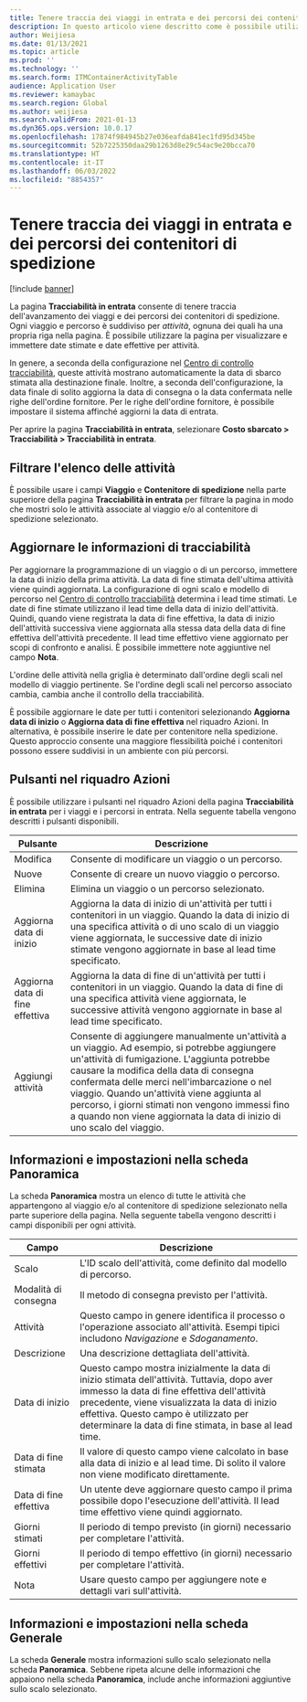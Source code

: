 ```yaml
---
title: Tenere traccia dei viaggi in entrata e dei percorsi dei contenitori di spedizione
description: In questo articolo viene descritto come è possibile utilizzare la pagina Tracciabilità in entrata per tenere traccia dell'avanzamento dei viaggi e dei percorsi dei contenitori di spedizione.
author: Weijiesa
ms.date: 01/13/2021
ms.topic: article
ms.prod: ''
ms.technology: ''
ms.search.form: ITMContainerActivityTable
audience: Application User
ms.reviewer: kamaybac
ms.search.region: Global
ms.author: weijiesa
ms.search.validFrom: 2021-01-13
ms.dyn365.ops.version: 10.0.17
ms.openlocfilehash: 17874f984945b27e036eafda841ec1fd95d345be
ms.sourcegitcommit: 52b7225350daa29b1263d8e29c54ac9e20bcca70
ms.translationtype: HT
ms.contentlocale: it-IT
ms.lasthandoff: 06/03/2022
ms.locfileid: "8854357"
---
```

# <a name="track-inbound-voyages-and-shipping-container-journeys"></a>Tenere traccia dei viaggi in entrata e dei percorsi dei contenitori di spedizione

[!include [banner](../../includes/banner.md)]

La pagina **Tracciabilità in entrata** consente di tenere traccia dell'avanzamento dei viaggi e dei percorsi dei contenitori di spedizione. Ogni viaggio e percorso è suddiviso per *attività*, ognuna dei quali ha una propria riga nella pagina. È possibile utilizzare la pagina per visualizzare e immettere date stimate e date effettive per attività.

In genere, a seconda della configurazione nel [Centro di controllo tracciabilità](delivery-information-setup.md#tracking-control-center), queste attività mostrano automaticamente la data di sbarco stimata alla destinazione finale. Inoltre, a seconda dell'configurazione, la data finale di solito aggiorna la data di consegna o la data confermata nelle righe dell'ordine fornitore. Per le righe dell'ordine fornitore, è possibile impostare il sistema affinché aggiorni la data di entrata.

Per aprire la pagina **Tracciabilità in entrata**, selezionare **Costo sbarcato \> Tracciabilità \> Tracciabilità in entrata**.

## <a name="filter-the-activities-list"></a>Filtrare l'elenco delle attività

È possibile usare i campi **Viaggio** e **Contenitore di spedizione** nella parte superiore della pagina **Tracciabilità in entrata** per filtrare la pagina in modo che mostri solo le attività associate al viaggio e/o al contenitore di spedizione selezionato.

## <a name="update-tracking-information"></a>Aggiornare le informazioni di tracciabilità

Per aggiornare la programmazione di un viaggio o di un percorso, immettere la data di inizio della prima attività. La data di fine stimata dell'ultima attività viene quindi aggiornata. La configurazione di ogni scalo e modello di percorso nel [Centro di controllo tracciabilità](delivery-information-setup.md#tracking-control-center) determina i lead time stimati. Le date di fine stimate utilizzano il lead time della data di inizio dell'attività. Quindi, quando viene registrata la data di fine effettiva, la data di inizio dell'attività successiva viene aggiornata alla stessa data della data di fine effettiva dell'attività precedente. Il lead time effettivo viene aggiornato per scopi di confronto e analisi. È possibile immettere note aggiuntive nel campo **Nota**.

L'ordine delle attività nella griglia è determinato dall'ordine degli scali nel modello di viaggio pertinente. Se l'ordine degli scali nel percorso associato cambia, cambia anche il controllo della tracciabilità.

È possibile aggiornare le date per tutti i contenitori selezionando **Aggiorna data di inizio** o **Aggiorna data di fine effettiva** nel riquadro Azioni. In alternativa, è possibile inserire le date per contenitore nella spedizione. Questo approccio consente una maggiore flessibilità poiché i contenitori possono essere suddivisi in un ambiente con più percorsi.

## <a name="buttons-on-the-action-pane"></a>Pulsanti nel riquadro Azioni

È possibile utilizzare i pulsanti nel riquadro Azioni della pagina **Tracciabilità in entrata** per i viaggi e i percorsi in entrata. Nella seguente tabella vengono descritti i pulsanti disponibili.

| Pulsante | Descrizione |
|---|---|
| Modifica | Consente di modificare un viaggio o un percorso. |
| Nuove | Consente di creare un nuovo viaggio o percorso. |
| Elimina | Elimina un viaggio o un percorso selezionato. |
| Aggiorna data di inizio | Aggiorna la data di inizio di un'attività per tutti i contenitori in un viaggio. Quando la data di inizio di una specifica attività o di uno scalo di un viaggio viene aggiornata, le successive date di inizio stimate vengono aggiornate in base al lead time specificato. |
| Aggiorna data di fine effettiva | Aggiorna la data di fine di un'attività per tutti i contenitori in un viaggio. Quando la data di fine di una specifica attività viene aggiornata, le successive attività vengono aggiornate in base al lead time specificato. |
| Aggiungi attività | Consente di aggiungere manualmente un'attività a un viaggio. Ad esempio, si potrebbe aggiungere un'attività di fumigazione. L'aggiunta potrebbe causare la modifica della data di consegna confermata delle merci nell'imbarcazione o nel viaggio. Quando un'attività viene aggiunta al percorso, i giorni stimati non vengono immessi fino a quando non viene aggiornata la data di inizio di uno scalo del viaggio. |

## <a name="information-and-settings-on-the-overview-tab"></a>Informazioni e impostazioni nella scheda Panoramica

La scheda **Panoramica** mostra un elenco di tutte le attività che appartengono al viaggio e/o al contenitore di spedizione selezionato nella parte superiore della pagina. Nella seguente tabella vengono descritti i campi disponibili per ogni attività.

| Campo | Descrizione |
|---|---|
| Scalo | L'ID scalo dell'attività, come definito dal modello di percorso. |
| Modalità di consegna | Il metodo di consegna previsto per l'attività. |
| Attività | Questo campo in genere identifica il processo o l'operazione associato all'attività. Esempi tipici includono *Navigazione* e *Sdoganamento*. |
| Descrizione | Una descrizione dettagliata dell'attività. |
| Data di inizio | Questo campo mostra inizialmente la data di inizio stimata dell'attività. Tuttavia, dopo aver immesso la data di fine effettiva dell'attività precedente, viene visualizzata la data di inizio effettiva. Questo campo è utilizzato per determinare la data di fine stimata, in base al lead time. |
| Data di fine stimata | Il valore di questo campo viene calcolato in base alla data di inizio e al lead time. Di solito il valore non viene modificato direttamente. |
| Data di fine effettiva | Un utente deve aggiornare questo campo il prima possibile dopo l'esecuzione dell'attività. Il lead time effettivo viene quindi aggiornato. |
| Giorni stimati | Il periodo di tempo previsto (in giorni) necessario per completare l'attività. |
| Giorni effettivi | Il periodo di tempo effettivo (in giorni) necessario per completare l'attività. |
| Nota | Usare questo campo per aggiungere note e dettagli vari sull'attività. |

## <a name="information-and-settings-on-the-general-tab"></a>Informazioni e impostazioni nella scheda Generale

La scheda **Generale** mostra informazioni sullo scalo selezionato nella scheda **Panoramica**. Sebbene ripeta alcune delle informazioni che appaiono nella scheda **Panoramica**, include anche informazioni aggiuntive sullo scalo selezionato.

